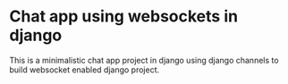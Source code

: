 # Chat app using websockets in django

This is a minimalistic chat app project in django using django channels to build websocket enabled django project.